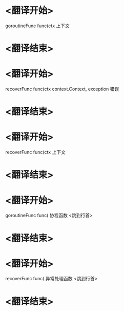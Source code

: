  
# <翻译开始>
goroutineFunc func(ctx
上下文
# <翻译结束>

# <翻译开始>
recoverFunc func(ctx context.Context, exception
错误
# <翻译结束>

# <翻译开始>
recoverFunc func(ctx
上下文
# <翻译结束>

# <翻译开始>
goroutineFunc func(
协程函数
<跳到行首>
# <翻译结束>

# <翻译开始>
recoverFunc func(
异常处理函数
<跳到行首>
# <翻译结束>
